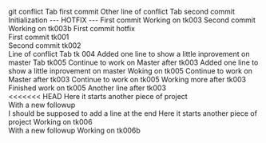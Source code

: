 git conflict						Tab first commit
Other line of conflict					Tab second commit  
Initialization 						--- HOTFIX --- 
First commit 						Working on tk003 
Second commit 						Working on tk003b 
First commit hotfix  
First commit tk001  
Second commit tk002  
Line of conflict 					Tab tk 004 
Added one line to show a little inprovement on master  	Tab tk005
Continue to work on Master after tk003
Added one line to show a little inprovement on master  	Woking on tk005
Continue to work on Master after tk003			Continue to work on tk005
Working more after tk003				Finished work on tk005
Another line after tk003  
<<<<<<< HEAD
Here it starts another piece of project  
With a new followup  
I should be supposed to add a line at the end
Here it starts another piece of project  		Working on tk006  
With a new followup  					Working on tk006b  
